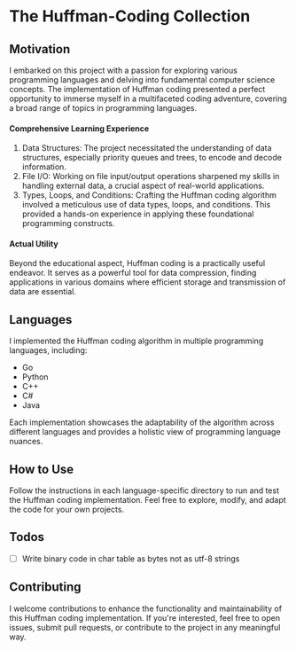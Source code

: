 # The Huffman-Coding Collection

## Motivation

I embarked on this project with a passion for exploring various programming languages and delving into fundamental computer science concepts. The implementation of Huffman coding presented a perfect opportunity to immerse myself in a multifaceted coding adventure, covering a broad range of topics in programming languages.

#### Comprehensive Learning Experience

1. Data Structures: The project necessitated the understanding of data structures, especially priority queues and trees, to encode and decode information.
2. File I/O: Working on file input/output operations sharpened my skills in handling external data, a crucial aspect of real-world applications.
3. Types, Loops, and Conditions: Crafting the Huffman coding algorithm involved a meticulous use of data types, loops, and conditions. This provided a hands-on experience in applying these foundational programming constructs.

#### Actual Utility

Beyond the educational aspect, Huffman coding is a practically useful endeavor. It serves as a powerful tool for data compression, finding applications in various domains where efficient storage and transmission of data are essential.

## Languages

I implemented the Huffman coding algorithm in multiple programming languages, including:

- Go
- Python
- C++
- C#
- Java

Each implementation showcases the adaptability of the algorithm across different languages and provides a holistic view of programming language nuances.

## How to Use

Follow the instructions in each language-specific directory to run and test the Huffman coding implementation. Feel free to explore, modify, and adapt the code for your own projects.

## Todos

- [ ] Write binary code in char table as bytes not as utf-8 strings

## Contributing

I welcome contributions to enhance the functionality and maintainability of this Huffman coding implementation. If you're interested, feel free to open issues, submit pull requests, or contribute to the project in any meaningful way.
